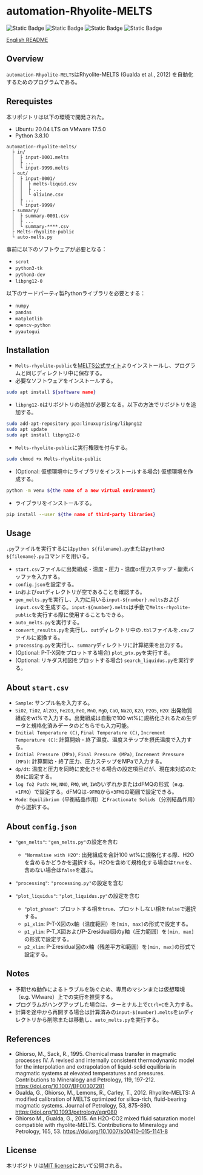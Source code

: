 # automation-Rhyolite-MELTS

![Static Badge](https://img.shields.io/badge/rhyolite--MELTS-1.2.0-blue?style=flat-square&logo=rhyolite-melts)
![Static Badge](https://img.shields.io/badge/Ubuntu-20.04_LTS-blue?style=flat-square&logo=Ubuntu)
![Static Badge](https://img.shields.io/badge/Python-3.8-blue?style=flat-square&logo=python)
![Static Badge](https://img.shields.io/badge/License-MIT-blue?style=flat-square)

[English README](README.md)

## Overview
`automation-Rhyolite-MELTS`はRhyolite-MELTS (Gualda et al., 2012) を自動化するためのプログラムである。

## Rerequistes
本リポジトリは以下の環境で開発された。

- Ubuntu 20.04 LTS on VMware 17.5.0
- Python 3.8.10

```
automation-rhyolite-melts/
  ├ in/
  │  ├ input-0001.melts
  │  ├ ...
  │  └ input-9999.melts
  ├ out/
  │  ├ input-0001/
  │  │  ├ melts-liquid.csv
  │  │  ├ ...
  │  │  └ olivine.csv
  │  ├ ...
  │  └ input-9999/
  ├ summary/
  │  ├ summary-0001.csv
  │  ├ ...
  │  └ summary-****.csv
  ├ Melts-rhyolite-public
  └ auto-melts.py
```

事前に以下のソフトウェアが必要となる：
- `scrot`
- `python3-tk`
- `python3-dev`
- `libpng12-0`

以下のサードパーティ製Pythonライブラリを必要とする：
- `numpy`
- `pandas`
- `matplotlib`
- `opencv-python`
- `pyautogui`

## Installation
- `Melts-rhyolite-public`を[MELTS公式サイト](https://melts.ofm-research.org/unix.html)よりインストールし、プログラムと同じディレクトリ中に保存する。
- 必要なソフトウェアをインストールする。
```bash
sudo apt install ${software name}
```
- `libpng12-0`はリポジトリの追加が必要となる。以下の方法でリポジトリを追加する。
```bash
sudo add-apt-repository ppa:linuxuprising/libpng12
sudo apt update
sudo apt install libpng12-0
```
- `Melts-rhyolite-public`に実行権限を付与する。
```bash
sudo chmod +x Melts-rhyolite-public
```
- (Optional: 仮想環境中にライブラリをインストールする場合) 仮想環境を作成する。
```bash
python -m venv ${the name of a new virtual environment}
```

- ライブラリをインストールする。
```bash
pip install --user ${the name of third-party libraries}
```

## Usage

`.py`ファイルを実行するには`python ${filename}.py`または`python3 ${filename}.py`コマンドを用いる。

- `start.csv`ファイルに出発組成・温度・圧力・温度or圧力ステップ・酸素バッファを入力する。
- `config.json`を設定する。
- `in`および`out`ディレクトリが空であることを確認する。
- `gen_melts.py`を実行し、入力に用いる`input-${number}.melts`および`input.csv`を生成する。`input-${number}.melts`は手動で`Melts-rhyolite-public`を実行する際に使用することもできる。
- `auto_melts.py`を実行する。
- `convert_results.py`を実行し、`out`ディレクトリ中の`.tbl`ファイルを`.csv`ファイルに変換する。
- `processing.py`を実行し、`summary`ディレクトリに計算結果を出力する。
- (Optional: P-T-X図をプロットする場合) `plot_ptx.py`を実行する。
- (Optional: リキダス相図をプロットする場合) `search_liquidus.py`を実行する。

## About `start.csv`
- `Sample`: サンプル名を入力する。
- `SiO2`, `TiO2`, `Al2O3`, `Fe2O3`, `FeO`, `MnO`, `MgO`, `CaO`, `Na2O`, `K2O`, `P2O5`, `H2O`: 出発物質組成をwt%で入力する。出発組成は自動で100 wt%に規格化されるため生データと規格化済みデータのどちらでも入力可能。
- `Initial Temperature (C)`, `Final Temperature (C)`, `Increment Temperature (C)`: 計算開始・終了温度、温度ステップを摂氏温度で入力する。
- `Initial Pressure (MPa)`, `Final Pressure (MPa)`, `Increment Pressure (MPa)`: 計算開始・終了圧力、圧力ステップをMPaで入力する。
- `dp/dt`: 温度と圧力を同時に変化させる場合の設定項目だが、現在未対応のため`0`に設定する。
- `log fo2 Path`: `MH`, `NNO`, `FMQ`, `WM`, `IW`のいずれかまたはdFMQの形式（e.g. `+1FMQ`）で設定する。dFMQは`-9FMQ`から`+3FMQ`の範囲で設定できる。
- `Mode`: `Equilibrium`（平衡結晶作用）と`Fractionate Solids`（分別結晶作用）から選択する。

## About `config.json`
- `"gen_melts"`: `"gen_melts.py"`の設定を含む
  - `"Normalise with H2O"`: 出発組成を合計100 wt%に規格化する際、H2Oを含めるかどうかを選択する。H2Oを含めて規格化する場合は`true`を、含めない場合は`false`を選ぶ。

- `"processing"`: `"processing.py"`の設定を含む

- `"plot_liquidus"`: `"plot_liquidus.py"`の設定を含む
  - `"plot_phase"`: プロットする相を`true`、プロットしない相を`false`で選択する。
  - `p1_xlim`: P-T-X図のx軸（温度範囲）を`[min, max]`の形式で設定する。
  - `p1_ylim`: P-T_X図およびP-Σresidual図のy軸（圧力範囲）を`[min, max]`の形式で設定する。
  - `p2_xlim`: P-Σresidual図のx軸（残差平方和範囲）を`[min, max]`の形式で設定する。

## Notes
- 予期せぬ動作によるトラブルを防ぐため、専用のマシンまたは仮想環境（e.g. VMware）上での実行を推奨する。
- プログラムがハングアップした場合は、ターミナル上で`Ctrl+C`を入力する。
- 計算を途中から再開する場合は計算済みの`input-$(number).melts`を`in`ディレクトリから削除または移動し、`auto_melts.py`を実行する。

## References
- Ghiorso, M., Sack, R., 1995. Chemical mass transfer in magmatic processes IV. A revised and internally consistent thermodynamic model for the interpolation and extrapolation of liquid-solid equilibria in magmatic systems at elevated temperatures and pressures. Contributions to Mineralogy and Petrology, 119, 197-212. https://doi.org/10.1007/BF00307281
- Gualda, G., Ghiorso, M., Lemons, R., Carley, T., 2012. Rhyolite-MELTS: A modified calibration of MELTS optimized for silica-rich, fluid-bearing magmatic systems. Journal of Petrology, 53, 875-890. https://doi.org/10.1093/petrology/egr080
- Ghiorso M., Gualda, G., 2015. An H2O-CO2 mixed fluid saturation model compatible with rhyolite-MELTS. Contributions to Mineralogy and Petrology, 165, 53. https://doi.org/10.1007/s00410-015-1141-8

## License
本リポジトリは[MIT license](https://opensource.org/license/mit/)において公開される。